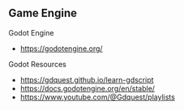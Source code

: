 ## Game Engine

Godot Engine
- https://godotengine.org/

Godot Resources
- https://gdquest.github.io/learn-gdscript
- https://docs.godotengine.org/en/stable/
- https://www.youtube.com/@Gdquest/playlists
